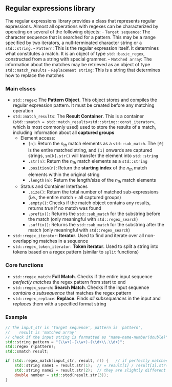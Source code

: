 ## Regular expressions library

The regular expressions library provides a class that represents regular
expressions. Almost all operations with regexes can be characterized by
operating on several of the following objects:
    - `Target sequence`: The character sequence that is searched for a pattern.
    This may be a range specified by two iterators, a null-terminated character
    string or a `std::string`.
    - `Pattern`: This is the regular expression itself. It determines what
    constitutes a match. It is an object of type `std::basic_regex`, constructed
    from a string with special grammer.
    - `Matched array`: The information about the matches may be retrieved as an
    object of type `std::match_results`
    - `Replacement string`: This is a string that determines how to replace the
    matches

### Main clsses

- `std::regex`: The **Pattern Object**. This object stores and compiles the
regular expression pattern. It must be created before any matching operation
- `std::match_results`: The **Result Container**. This is a container
(`std::smatch = std::match_results<std::string::const_iterator>`, which is
most commonly used) used to store the results of a match, including
information about all **captured groups**
    - Element access:
        - `[n]`: Return the $n_{th}$ match elements as a `std::sub_match`.
            The `[0]` is the entire matched string, and `[1]` onwards are captured
            strings, `sm[k].str()` will transfer the element into `std::string`
        - `.str(n)`: Return the $n_{th}$ match elements as a `std::string`
        - `.position(n)`: Return the **starting index** of the $n_{th}$
            match elements within the original string
        - `.length(n)`: Return the length/size of the $n_{th}$ match elements
    - Status and Container Interfaces
        - `.size()`: Return the total number of matched sub-expressions (i.e.,
            the entire match + all captured groups)
        - `.empty()`: Checks if the match object contains any results, returns
            *true* if no match was found
        - `.prefix()`: Returns the `std::sub_match` for the substring before the
            match (only meaningful with `std::regex_search`)
        - `.suffix()`: Returns the `std::sub_match` for the substring after the
            match (only meaningful with `std::regex_search`)
- `std::regex_iterator`: **Iterator**. Used to find and iterate over all
non-overlapping matches in a sequence
- `std::regex_token_iterator`: **Token iterator**. Used to split a string into
tokens based on a regex pattern (similar to `split` functions)

### Core functions

- `std::regex_match`: **Full Match**. Checks if the entire input sequence
*perfectly matches* the regex pattern from start to end
- `std::regex_search`: **Search Match**. Checks if the input sequence *contains
a subsequence* that matches the regex pattern
- `std::regex_replace`: **Replace**. Finds *all subsequences* in the input and
*replaces* them with a specified format string

### Example

```cpp
// The input_str is 'target sequence', pattern is 'pattern',
//    result is 'matched array'
// check if the input string is formatted as "name-name-number(double)"
std::string pattern = "(\\w+)-(\\w+)-(\\d+\\.\\d+)";
std::regex r(pattern);
std::smatch result;

if (std::regex_match(input_str, result, r)) {   // if perfectly matches
    std::string name1 = result.str(1);  // = result[1] / result[1].str()
    std::string name2 = result.str(2);  // they are slightly different
    double number = std::stod(result.str(3));
}
```

